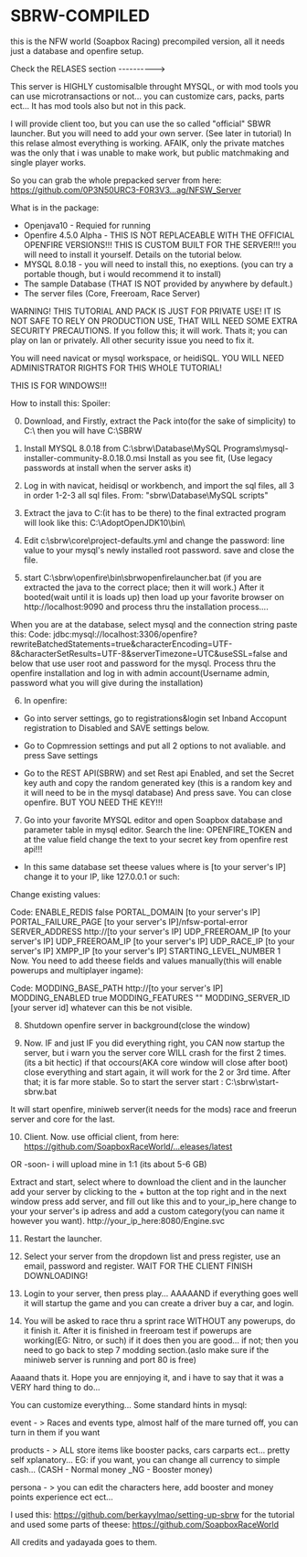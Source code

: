 # SBRW-COMPILED
this is the NFW world (Soapbox Racing) precompiled version, all it needs just a database and openfire setup.

Check the RELASES section ---------->

This server is HIGHLY customisalble throught MYSQL, or with mod tools you can use microtransactions or not... you can customize cars, packs, parts ect... It has mod tools also but not in this pack.

I will provide client too, but you can use the so called "official" SBWR launcher. But you will need to add your own server. (See later in tutorial) In this relase almost everything is working. AFAIK, only the private matches was the only that i was unable to make work, but public matchmaking and single player works.

So you can grab the whole prepacked server from here:
https://github.com/0P3N50URC3-F0R3V3...ag/NFSW_Server

What is in the package:

- Openjava10 - Requied for running
- Openfire 4.5.0 Alpha - THIS IS NOT REPLACEABLE WITH THE OFFICIAL OPENFIRE VERSIONS!!! THIS IS CUSTOM BUILT FOR THE SERVER!!! you will need to install it yourself. Details on the tutorial below.
- MYSQL 8.0.18 - you will need to install this, no exeptions. (you can try a portable though, but i would recommend it to install)
- The sample Database (THAT IS NOT provided by anywhere by default.)
- The server files (Core, Freeroam, Race Server)

WARNING! THIS TUTORIAL AND PACK IS JUST FOR PRIVATE USE! IT IS NOT SAFE TO RELY ON PRODUCTION USE, THAT WILL NEED SOME EXTRA SECURITY PRECAUTIONS. If you follow this; it will work. Thats it; you can play on lan or privately. All other security issue you need to fix it.

You will need navicat or mysql workspace, or heidiSQL.
YOU WILL NEED ADMINISTRATOR RIGHTS FOR THIS WHOLE TUTORIAL!

THIS IS FOR WINDOWS!!!

How to install this:
Spoiler: 

0. Download, and Firstly, extract the Pack into(for the sake of simplicity) to C:\ then you will have C:\SBRW

1. Install MYSQL 8.0.18 from C:\sbrw\Database\MySQL Programs\mysql-installer-community-8.0.18.0.msi
Install as you see fit, (Use legacy passwords at install when the server asks it)

2. Log in with navicat, heidisql or workbench, and import the sql files, all 3 in order 1-2-3 all sql files.
From: "sbrw\Database\MySQL scripts"

3. Extract the java to C:\(it has to be there) to the final extracted program will look like this: C:\AdoptOpenJDK10\bin\

4. Edit c:\sbrw\core\project-defaults.yml and change the password: line value to your mysql's newly installed root password. save and close the file.

5. start C:\sbrw\openfire\bin\sbrwopenfirelauncher.bat (if you are extracted the java to the correct place; then it will work.) After it booted(wait until it is loads up) then load up your favorite browser on http://localhost:9090 and process thru the installation process....

When you are at the database, select mysql and the connection string paste this:
Code:
jdbc:mysql://localhost:3306/openfire?rewriteBatchedStatements=true&characterEncoding=UTF-8&characterSetResults=UTF-8&serverTimezone=UTC&useSSL=false
and below that use user root and password for the mysql. Process thru the openfire installation and log in with admin account(Username admin, password what you will give during the installation)

6. In openfire:

- Go into server settings, go to registrations&login set Inband Accopunt registration to Disabled and SAVE settings below.

- Go to Copmression settings and put all 2 options to not avaliable. and press Save settings

- Go to the REST API(SBRW) and set Rest api Enabled, and set the Secret key auth and copy the random generated key (this is a random key and it will need to be in the mysql database) And press save.
You can close openfire. BUT YOU NEED THE KEY!!!

7. Go into your favorite MYSQL editor and open Soapbox database and parameter table in mysql editor.
Search the line: OPENFIRE_TOKEN and at the value field change the text to your secret key from openfire rest api!!!

- In this same database set theese values where is [to your server's IP] change it to your IP, like 127.0.0.1 or such:

Change existing values:

Code:
ENABLE_REDIS false
PORTAL_DOMAIN [to your server's IP]
PORTAL_FAILURE_PAGE [to your server's IP]/nfsw-portal-error
SERVER_ADDRESS http://[to your server's IP]
UDP_FREEROAM_IP [to your server's IP]
UDP_FREEROAM_IP [to your server's IP]
UDP_RACE_IP [to your server's IP]
XMPP_IP [to your server's IP]
STARTING_LEVEL_NUMBER 1
Now. You need to add theese fields and values manually(this will enable powerups and multiplayer ingame):

Code:
MODDING_BASE_PATH    http://[to your server's IP]
MODDING_ENABLED    true
MODDING_FEATURES    ""
MODDING_SERVER_ID [your server id] whatever can this be not visible.

8. Shutdown openfire server in background(close the window)

9. Now. IF and just IF you did everything right, you CAN now startup the server, but i warn you the server core WILL crash for the first 2 times. (its a bit hectic) if that occours(AKA core window will close after boot)
close everything and start again, it will work for the 2 or 3rd time. After that; it is far more stable.
So to start the server start : C:\sbrw\start-sbrw.bat

It will start openfire, miniweb server(it needs for the mods) race and freerun server and core for the last.

10. Client. Now. use official client, from here: https://github.com/SoapboxRaceWorld/...eleases/latest

OR -soon- i will upload mine in 1:1 (its about 5-6 GB)

Extract and start, select where to download the client and in the launcher add your server by clicking to the + button at the top right and in the next window press add server, and fill out like this and to your_ip_here change to your your server's ip adress and add a custom category(you can name it however you want).
http://your_ip_here:8080/Engine.svc

11. Restart the launcher.

12. Select your server from the dropdown list and press register, use an email, password and register. WAIT FOR THE CLIENT FINISH DOWNLOADING!

13. Login to your server, then press play... AAAAAND if everything goes well it will startup the game and
you can create a driver buy a car, and login.

14. You will be asked to race thru a sprint race WITHOUT any powerups, do it finish it. After it is finished in freeroam test if powerups are working(EG: Nitro, or such) if it does then you are good... if not; then you need to go back to step 7 modding section.(aslo make sure if the miniweb server is running and port 80 is free)


Aaaand thats it. Hope you are ennjoying it, and i have to say that it was a VERY hard thing to do...

You can customize everything... Some standard hints in mysql:

event - > Races and events type, almost half of the mare turned off, you can turn in them if you want

products - > ALL store items like booster packs, cars carparts ect... pretty self xplanatory... EG: if you want, you can change all currency to simple cash... (CASH - Normal money _NG - Booster money)

persona - > you can edit the characters here, add booster and money points experience ect ect...

I used this: https://github.com/berkayylmao/setting-up-sbrw for the tutorial
and used some parts of theese: https://github.com/SoapboxRaceWorld

All credits and yadayada goes to them.
